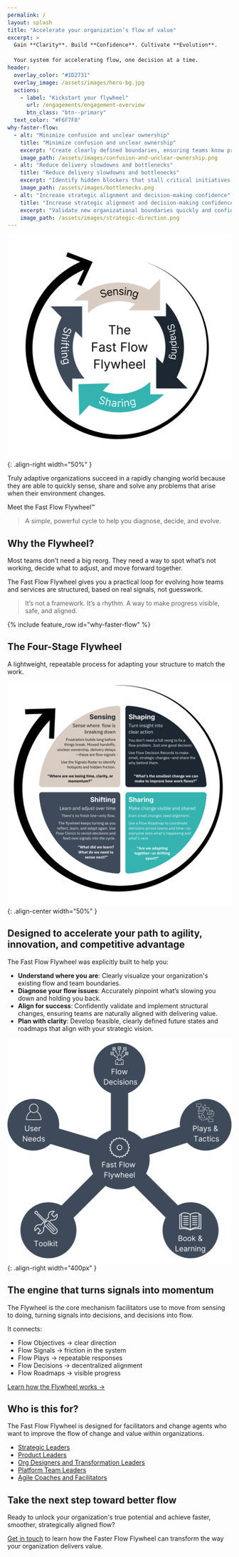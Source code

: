 ```yaml
---
permalink: /
layout: splash
title: "Accelerate your organization’s flow of value"
excerpt: > 
  Gain **Clarity**. Build **Confidence**. Cultivate **Evolution**.  
  
  Your system for accelerating flow, one decision at a time.
header:
  overlay_color: "#1D2731"
  overlay_image: /assets/images/hero-bg.jpg
  actions:
    - label: "Kickstart your flywheel"
      url: /engagements/engagement-overview
      btn_class: "btn--primary"
  text_color: "#F6F7F8"
why-faster-flow:
  - alt: "Minimize confusion and unclear ownership"
    title: "Minimize confusion and unclear ownership"
    excerpt: "Create clearly defined boundaries, ensuring teams know precisely what they're responsible for and can confidently take ownership."
    image_path: /assets/images/confusion-and-unclear-ownership.png
  - alt: "Reduce delivery slowdowns and bottlenecks"
    title: "Reduce delivery slowdowns and bottlenecks"
    excerpt: "Identify hidden blockers that stall critical initiatives, enabling smoother and faster value delivery."
    image_path: /assets/images/bottlenecks.png
  - alt: "Increase strategic alignment and decision-making confidence"
    title: "Increase strategic alignment and decision-making confidence"
    excerpt: "Validate new organizational boundaries quickly and confidently, ensuring every decision supports your strategic priorities." 
    image_path: /assets/images/strategic-direction.png
---
```


![Fast Flow Flywheel](/assets/images/fast-flow-flywheel-white-bg-v2.png){: .align-right width="50%" }

Truly adaptive organizations succeed in a rapidly changing world because they are able to quickly sense, share and solve any problems that arise when their environment changes.

Meet the Fast Flow Flywheel™️

> A simple, powerful cycle to help you diagnose, decide, and evolve.

## Why the Flywheel?

Most teams don’t need a big reorg.
They need a way to spot what’s not working, decide what to adjust, and move forward together.

The Fast Flow Flywheel gives you a practical loop for evolving how teams and services are structured, based on real signals, not guesswork.

> It’s not a framework. It’s a rhythm. A way to make progress visible, safe, and aligned.

{% include feature_row id="why-faster-flow" %}

## The Four-Stage Flywheel

A lightweight, repeatable process for adapting your structure to match the work.

![Fast Flow Flywheel](/assets/images/flywheel-stages-whitebg-v2.png){: .align-center width="50%" }

## Designed to accelerate your path to agility, innovation, and competitive advantage

The Fast Flow Flywheel was explicitly built to help you:

- **Understand where you are**: Clearly visualize your organization's existing flow and team boundaries.
- **Diagnose your flow issues**: Accurately pinpoint what’s slowing you down and holding you back.
- **Align for success**: Confidently validate and implement structural changes, ensuring teams are naturally aligned with delivering value.
- **Plan with clarity**: Develop feasible, clearly defined future states and roadmaps that align with your strategic vision.

![Fast Flow Flywheel Starter Kit](/assets/images/fast-flow-flywheel-star.png){: .align-right width="400px" }

## The engine that turns signals into momentum

The Flywheel is the core mechanism facilitators use to move from sensing to doing, turning signals into decisions, and decisions into flow.

It connects:

- Flow Objectives → clear direction
- Flow Signals → friction in the system
- Flow Plays → repeatable responses
- Flow Decisions → decentralized alignment
- Flow Roadmaps → visible progress

[Learn how the Flywheel works →](/overview)

## Who is this for?

The Fast Flow Flywheel is designed for facilitators and change agents who want to improve the flow of change and value within organizations.

- [Strategic Leaders](/who-its-for/whos-it-for-overview#fast-flow-for-strategic-leaders)
- [Product Leaders](/who-its-for/whos-it-for-overview#fast-flow-for-product-leaders)
- [Org Designers and Transformation Leaders](/who-its-for/whos-it-for-overview#fast-flow-for-org-designers-and-transformation-leaders)
- [Platform Team Leaders](/who-its-for/whos-it-for-overview#fast-flow-for-platform-team-leaders)
- [Agile Coaches and Facilitators](/who-its-for/whos-it-for-overview#fast-flow-for-agile-coaches-and-facilitators)

## Take the next step toward better flow

Ready to unlock your organization's true potential and achieve faster, smoother, strategically aligned flow?

[Get in touch](/contact) to learn how the Faster Flow Flywheel can transform the way your organization delivers value.
